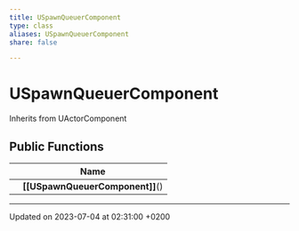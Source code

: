 ```yaml
---
title: USpawnQueuerComponent
type: class
aliases: USpawnQueuerComponent
share: false

---
```


# USpawnQueuerComponent





Inherits from UActorComponent

## Public Functions

|                | Name           |
| -------------- | -------------- |
| | **[[USpawnQueuerComponent]]**() |

-------------------------------

Updated on 2023-07-04 at 02:31:00 +0200